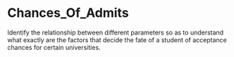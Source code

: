 # Chances_Of_Admits
Identify the relationship between different parameters so as to understand what exactly are the factors that decide the fate of a student of acceptance chances for certain universities.

